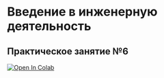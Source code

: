 # Введение в инженерную деятельность

## Практическое занятие №6
[![Open In Colab](https://colab.research.google.com/assets/colab-badge.svg)](https://colab.research.google.com/drive/1Xlx48IDE0fB7uFx6GhVDy2wygQgskFvu?usp=sharing)
